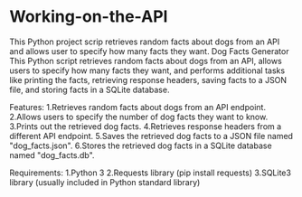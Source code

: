 # Working-on-the-API
This Python project scrip retrieves random facts about dogs from an API and allows user to specify how many facts they want.
Dog Facts Generator
This Python script retrieves random facts about dogs from an API, allows users to specify how many facts they want, and performs additional tasks like printing the facts, retrieving response headers, saving facts to a JSON file, and storing facts in a SQLite database.

Features:
1.Retrieves random facts about dogs from an API endpoint.
2.Allows users to specify the number of dog facts they want to know.
3.Prints out the retrieved dog facts.
4.Retrieves response headers from a different API endpoint.
5.Saves the retrieved dog facts to a JSON file named "dog_facts.json".
6.Stores the retrieved dog facts in a SQLite database named "dog_facts.db".

Requirements:
1.Python 3
2.Requests library (pip install requests)
3.SQLite3 library (usually included in Python standard library)
